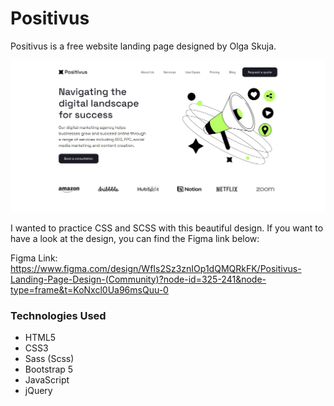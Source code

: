 # Positivus

Positivus is a free website landing page designed by Olga Skuja.

![alt text](https://github.com/mertbag96/positivus/blob/main/project.JPG)

I wanted to practice CSS and SCSS with this beautiful design. If you want to have a look at the design, you can find the Figma link below:

Figma Link: https://www.figma.com/design/WfIs2Sz3znIOp1dQMQRkFK/Positivus-Landing-Page-Design-(Community)?node-id=325-241&node-type=frame&t=KoNxcl0Ua96msQuu-0

### Technologies Used

- HTML5
- CSS3
- Sass (Scss)
- Bootstrap 5
- JavaScript
- jQuery
